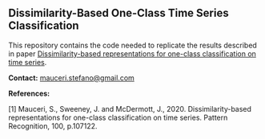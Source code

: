 ## Dissimilarity-Based One-Class Time Series Classification


This repository contains the code needed to replicate the results described in paper [Dissimilarity-based representations for one-class classification on time series](https://www.sciencedirect.com/science/article/abs/pii/S0031320319304236).



**Contact:** mauceri.stefano@gmail.com


**References:**

<a id="1">[1]</a> Mauceri, S., Sweeney, J. and McDermott, J., 2020. Dissimilarity-based representations for one-class classification on time series. Pattern Recognition, 100, p.107122.
